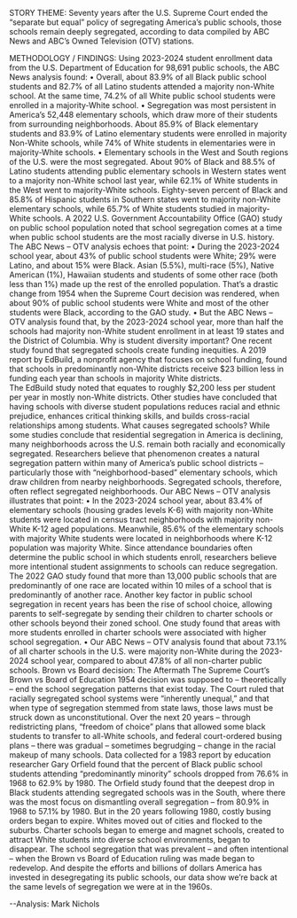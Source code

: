 STORY THEME:
Seventy years after the U.S. Supreme Court ended the “separate but equal” policy of segregating America’s public schools, those schools remain deeply segregated, according to data compiled by ABC News and ABC’s Owned Television (OTV) stations.

METHODOLOGY / FINDINGS: 
Using 2023-2024 student enrollment data from the U.S. Department of Education for 98,691 public schools, the ABC News analysis found:
•	Overall, about 83.9% of all Black public school students and 82.7% of all Latino students attended a majority non-White school. At the same time, 74.2% of all White public school students were enrolled in a majority-White school.
•	Segregation was most persistent in America’s 52,448 elementary schools, which draw more of their students from surrounding neighborhoods. About 85.9% of Black elementary students and 83.9% of Latino elementary students were enrolled in majority Non-White schools, while 74% of White students in elementaries were in majority-White schools.
•	Elementary schools in the West and South regions of the U.S. were the most segregated. About 90% of Black and 88.5% of Latino students attending public elementary schools in Western states went to a majority non-White school last year, while 62.1% of White students in the West went to majority-White schools. Eighty-seven percent of Black and 85.8% of Hispanic students in Southern states went to majority non-White elementary schools, while 65.7% of White students studied in majority-White schools.
A 2022 U.S. Government Accountability Office (GAO) study on public school population noted that school segregation comes at a time when public school students are the most racially diverse in U.S. history.
The ABC News – OTV analysis echoes that point: 
•	During the 2023-2024 school year, about 43% of public school students were White; 29% were Latino, and about 15% were Black. Asian (5.5%), multi-race (5%), Native American (1%), Hawaiian students and students of some other race (both less than 1%) made up the rest of the enrolled population. 
That’s a drastic change from 1954 when the Supreme Court decision was rendered, when about 90% of public school students were White and most of the other students were Black, according to the GAO study.
•	But the ABC News – OTV analysis found that, by the 2023-2024 school year, more than half the schools had majority non-White student enrollment in at least 19 states and the District of Columbia.
Why is student diversity important?
One recent study found that segregated schools create funding inequities. A 2019 report by EdBuild, a nonprofit agency that focuses on school funding, found that schools in predominantly non-White districts receive $23 billion less in funding each year than schools in majority White districts.   
The EdBuild study noted that equates to roughly $2,200 less per student per year in mostly non-White districts.
Other studies have concluded that having schools with diverse student populations reduces racial and ethnic prejudice, enhances critical thinking skills, and builds cross-racial relationships among students.
What causes segregated schools?
While some studies conclude that residential segregation in America is declining, many neighborhoods across the U.S. remain both racially and economically segregated.
Researchers believe that phenomenon creates a natural segregation pattern within many of America’s public school districts – particularly those with “neighborhood-based” elementary schools, which draw children from nearby neighborhoods.
Segregated schools, therefore, often reflect segregated neighborhoods.
Our ABC News – OTV analysis illustrates that point:
•	In the 2023-2024 school year, about 83.4% of elementary schools (housing grades levels K-6) with majority non-White students were located in census tract neighborhoods with majority non-White K-12 aged populations. Meanwhile, 85.6% of the elementary schools with majority White students were located in neighborhoods where K-12 population was majority White.
Since attendance boundaries often determine the public school in which students enroll, researchers believe more intentional student assignments to schools can reduce segregation.
The 2022 GAO study found that more than 13,000 public schools that are predominantly of one race are located within 10 miles of a school that is predominantly of another race.
Another key factor in public school segregation in recent years has been the rise of school choice, allowing parents to self-segregate by sending their children to charter schools or other schools beyond their zoned school. 
One study found that areas with more students enrolled in charter schools were associated with higher school segregation.
•	Our ABC News – OTV analysis found that about 73.1% of all charter schools in the U.S. were majority non-White during the 2023-2024 school year, compared to about 47.8% of all non-charter public schools.
Brown vs Board decision: The Aftermath
The Supreme Court’s Brown vs Board of Education 1954 decision was supposed to – theoretically – end the school segregation patterns that exist today. 
The Court ruled that racially segregated school systems were “inherently unequal,” and that when type of segregation stemmed from state laws, those laws must be struck down as unconstitutional.
Over the next 20 years – through redistricting plans, “freedom of choice” plans that allowed some black students to transfer to all-White schools, and federal court-ordered busing plans – there was gradual – sometimes begrudging – change in the racial makeup of many schools.
Data collected for a 1983 report by education researcher Gary Orfield found that the percent of Black public school students attending “predominantly minority” schools dropped from 76.6% in 1968 to 62.9% by 1980.
The Orfield study found that the deepest drop in Black students attending segregated schools was in the South, where there was the most focus on dismantling overall segregation – from 80.9% in 1968 to 57.1% by 1980.
But in the 20 years following 1980, costly busing orders began to expire. Whites moved out of cities and flocked to the suburbs. Charter schools began to emerge and magnet schools, created to attract White students into diverse school environments, began to disappear. 
The school segregation that was prevalent – and often intentional – when the Brown vs Board of Education ruling was made began to redevelop.
And despite the efforts and billions of dollars America has invested in desegregating its public schools, our data show we’re back at the same levels of segregation we were at in the 1960s.

--Analysis: Mark Nichols

